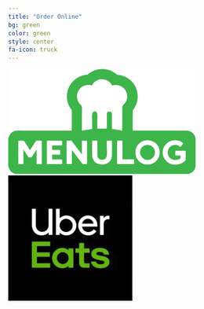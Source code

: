 ```yaml
---
title: "Order Online"
bg: green
color: green
style: center
fa-icon: truck
---
```

  <a href="img/traditionalMenu.jpg">
    <img src="img/menulog.png" >
  </a>
  <a href="https://www.ubereats.com/au/melbourne/food-delivery/metropolis-pizza/8XZfVZwmRc2BZrDTOChGFw">
    <img src="img/ubereats.png">
  </a>